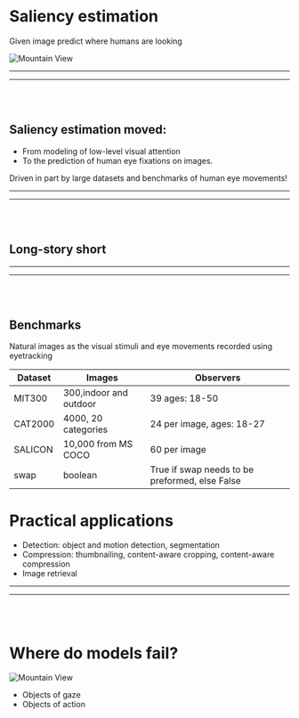 # Saliency estimation

Given image predict where humans are looking

<img src="http://imagelab.ing.unimore.it/imagelab/uploadedImages/000243.jpg"    
     alt="Mountain View" 
     >
     
----
----
<br><br>

## Saliency estimation moved:
- From modeling of low-level visual attention 
- To the prediction of human eye fixations on images.

Driven in part by large datasets and benchmarks of human eye movements!

----
----
<br><br>


## Long-story short


----
----
<br><br>

## Benchmarks

Natural images as the visual stimuli and eye movements recorded using eyetracking

| Dataset | Images                  | Observers                                      |
|---------|-------------------------|------------------------------------------------|
| MIT300  | 300,indoor and outdoor  | 39 ages: 18-50                                 |
| CAT2000 | 4000, 20 categories     | 24 per image, ages: 18-27                      |
| SALICON | 10,000 from MS COCO     | 60 per image                                   |
| swap    | boolean                 | True if swap needs to be preformed, else False |


# Practical applications

- Detection: object and motion detection, segmentation
- Compression: thumbnailing, content-aware cropping, content-aware compression
- Image retrieval

----
----
<br><br>

# Where do models fail?

<img src="https://ai2-s2-public.s3.amazonaws.com/figures/2016-11-08/13b6b5b2e96b2b63f0d35f6e91e22a08d2f4e52c/8-Figure6-1.png"
     alt="Mountain View"   
     >
     
- Objects of gaze
- Objects of action

